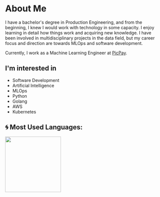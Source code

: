 # About Me
I have a bachelor's degree in Production Engineering, and from the beginning, I knew I would work with technology in some capacity. I enjoy learning in detail how things work and acquiring new knowledge. I have been involved in multidisciplinary projects in the data field, but my career focus and direction are towards MLOps and software development.

Currently, I work as a Machine Learning Engineer at [PicPay](https://www.linkedin.com/company/picpay).

## I'm interested in
- Software Development
- Artificial Intelligence
- MLOps
- Python
- Golang
- AWS
- Kubernetes

## 🌀 Most Used Languages:

<div>
  <img height="180em" src="https://github-readme-stats.vercel.app/api/top-langs/?username=marcosvliras&layout=compact&langs_count=8&theme=swift&hide=jupyter%20notebook,HTML,CSS,SCSS,Dockerfile,Procfile,Mako&cache_seconds=30"/>
</div>
